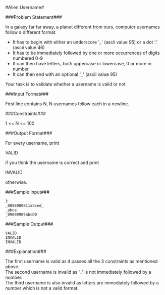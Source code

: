 #Alien Username#


###Problem Statement###

In a galaxy far far away, a planet different from ours, computer usernames follow a different format.

*   It has to begin with either an underscore '_' (ascii value 95) or a dot '.' (ascii value 46)
*   It has to be immediately followed by one or more occurrences of digits numbered 0-9
*   It can then have letters, both uppercase or lowercase, 0 or more in number
*   It can then end with an optional '_' (ascii value 95)

Your task is to validate whether a username is valid or not

###Input Format###

First line contains N, N usernames follow each in a newline.

###Constraints###

1 <= N <= 100

###Output Format###

For every username, print

VALID

if you think the username is correct and print

INVALID 

otherwise.

###Sample Input###
```
3
_0898989811abced_
_abce
_09090909abcD0
```
###Sample Output###
```
VALID
INVALID
INVALID
```
###Explanation###

The first username is valid as it passes all the 3 constraints as mentioned above.  
The second username is invalid as '_' is not immediately followed by a number.  
The third username is also invalid as letters are immediately followed by a number which is not a valid format.   